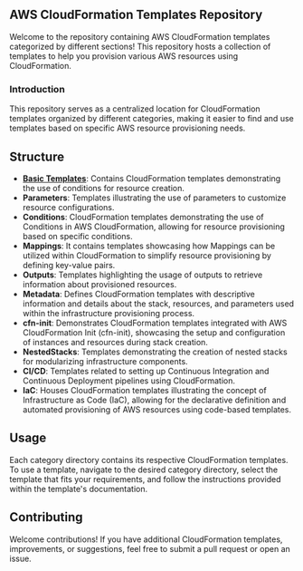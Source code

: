 ## AWS CloudFormation Templates Repository
Welcome to the repository containing AWS CloudFormation templates categorized by different sections! This repository hosts a collection of templates to help you provision various AWS resources using CloudFormation.

### Introduction
This repository serves as a centralized location for CloudFormation templates organized by different categories, making it easier to find and use templates based on specific AWS resource provisioning needs.

## Structure
  - **[Basic Templates](https://github.com/MishraSubash/CloudFormationTemplates/tree/main/01-BasicTemplates)**: Contains CloudFormation templates demonstrating the use of conditions for resource creation.
  - **Parameters**: Templates illustrating the use of parameters to customize resource configurations.
  - **Conditions**: CloudFormation templates demonstrating the use of Conditions in AWS CloudFormation, allowing for resource provisioning based on specific conditions.
  - **Mappings**: It contains templates showcasing how Mappings can be utilized within CloudFormation to simplify resource provisioning by defining key-value pairs.
  - **Outputs**: Templates highlighting the usage of outputs to retrieve information about provisioned resources.
  - **Metadata**:  Defines CloudFormation templates with descriptive information and details about the stack, resources, and parameters used within the infrastructure provisioning process.
  - **cfn-init**: Demonstrates CloudFormation templates integrated with AWS CloudFormation Init (cfn-init), showcasing the setup and configuration of instances and resources during stack creation.
  - **NestedStacks**: Templates demonstrating the creation of nested stacks for modularizing infrastructure components.
  - **CI/CD**: Templates related to setting up Continuous Integration and Continuous Deployment pipelines using CloudFormation.
  - **IaC**: Houses CloudFormation templates illustrating the concept of Infrastructure as Code (IaC), allowing for the declarative definition and automated provisioning of AWS resources using code-based templates.

## Usage
Each category directory contains its respective CloudFormation templates. To use a template, navigate to the desired category directory, select the template that fits your requirements, and follow the instructions provided within the template's documentation.

## Contributing
Welcome contributions! If you have additional CloudFormation templates, improvements, or suggestions, feel free to submit a pull request or open an issue.
